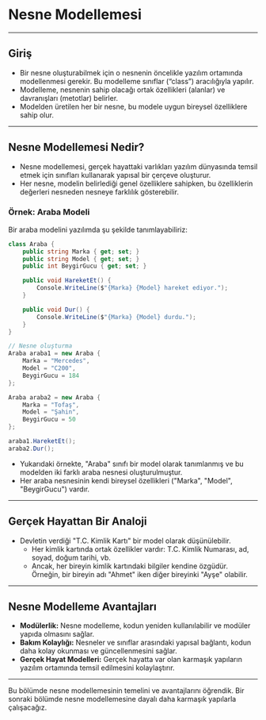 # Nesne Modellemesi

---

## Giriş

- Bir nesne oluşturabilmek için o nesnenin öncelikle yazılım ortamında modellenmesi gerekir. Bu modelleme sınıflar (“class”) aracılığıyla yapılır.
- Modelleme, nesnenin sahip olacağı ortak özellikleri (alanlar) ve davranışları (metotlar) belirler.
- Modelden üretilen her bir nesne, bu modele uygun bireysel özelliklere sahip olur.

---

## Nesne Modellemesi Nedir?

- Nesne modellemesi, gerçek hayattaki varlıkları yazılım dünyasında temsil etmek için sınıfları kullanarak yapısal bir çerçeve oluşturur.
- Her nesne, modelin belirlediği genel özelliklere sahipken, bu özelliklerin değerleri nesneden nesneye farklılık gösterebilir.

### Örnek: Araba Modeli

Bir araba modelini yazılımda şu şekilde tanımlayabiliriz:

```csharp
class Araba {
    public string Marka { get; set; }
    public string Model { get; set; }
    public int BeygirGucu { get; set; }

    public void HareketEt() {
        Console.WriteLine($"{Marka} {Model} hareket ediyor.");
    }

    public void Dur() {
        Console.WriteLine($"{Marka} {Model} durdu.");
    }
}

// Nesne oluşturma
Araba araba1 = new Araba {
    Marka = "Mercedes",
    Model = "C200",
    BeygirGucu = 184
};

Araba araba2 = new Araba {
    Marka = "Tofaş",
    Model = "Şahin",
    BeygirGucu = 50
};

araba1.HareketEt();
araba2.Dur();
```

- Yukarıdaki örnekte, "Araba" sınıfı bir model olarak tanımlanmış ve bu modelden iki farklı araba nesnesi oluşturulmuştur.
- Her araba nesnesinin kendi bireysel özellikleri ("Marka", "Model", "BeygirGucu") vardır.

---

## Gerçek Hayattan Bir Analoji

- Devletin verdiği "T.C. Kimlik Kartı" bir model olarak düşünülebilir.
    - Her kimlik kartında ortak özellikler vardır: T.C. Kimlik Numarası, ad, soyad, doğum tarihi, vb.
    - Ancak, her bireyin kimlik kartındaki bilgiler kendine özgüdür. Örneğin, bir bireyin adı "Ahmet" iken diğer bireyinki "Ayşe" olabilir.

---

## Nesne Modelleme Avantajları

- **Modülerlik:** Nesne modelleme, kodun yeniden kullanılabilir ve modüler yapıda olmasını sağlar.
- **Bakım Kolaylığı:** Nesneler ve sınıflar arasındaki yapısal bağlantı, kodun daha kolay okunması ve güncellenmesini sağlar.
- **Gerçek Hayat Modelleri:** Gerçek hayatta var olan karmaşık yapıların yazılım ortamında temsil edilmesini kolaylaştırır.

---

Bu bölümde nesne modellemesinin temelini ve avantajlarını öğrendik. Bir sonraki bölümde nesne modellemesine dayalı daha karmaşık yapılarla çalışacağız.

